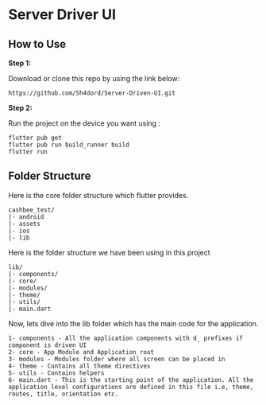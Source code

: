 # Server Driver UI


## How to Use

**Step 1:**

Download or clone this repo by using the link below:
```
https://github.com/Sh4dord/Server-Driven-UI.git
```

**Step 2:**

Run the project on the device you want using :
```
flutter pub get
flutter pub run build_runner build
flutter run 
```

## Folder Structure
Here is the core folder structure which flutter provides.

```
cashbee_test/
|- android
|- assets
|- ios
|- lib
```

Here is the folder structure we have been using in this project

```
lib/
|- components/
|- core/
|- modules/
|- theme/
|- utils/
|- main.dart
```

Now, lets dive into the lib folder which has the main code for the application.

```
1- components - All the application components with d_ prefixes if component is driven UI
2- core - App Module and Application root
3- modules - Modules folder where all screen can be placed in
4- theme - Contains all theme directives
5- utils - Contains helpers 
6- main.dart - This is the starting point of the application. All the application level configurations are defined in this file i.e, theme, routes, title, orientation etc.
```

